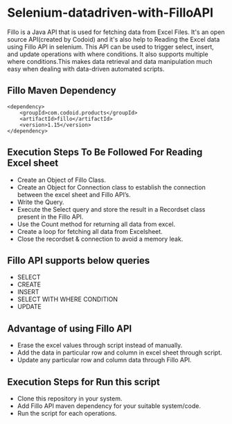 # Selenium-datadriven-with-FilloAPI
Fillo  is a Java API that is used for fetching data from Excel Files. It's an open source API(created by Codoid) and it's also help to Reading the Excel data using Fillo API in selenium. This API can be used to trigger select, insert, and update operations with where conditions. It also supports multiple where conditions.This makes data retrieval and data manipulation much easy when dealing with data-driven automated scripts.

## Fillo Maven Dependency
    <dependency>
        <groupId>com.codoid.products</groupId>
        <artifactId>fillo</artifactId>
        <version>1.15</version>
    </dependency>
    
## Execution Steps To Be Followed For Reading Excel sheet
* Create an Object of Fillo Class.
* Create an Object for Connection class to establish the connection between the excel sheet and Fillo API’s.
* Write the Query.
* Execute the Select query and store the result in a Recordset class present in the Fillo API.
* Use the Count method for returning all data from excel.
* Create a loop for fetching all data from Excelsheet.
* Close the recordset & connection to avoid a memory leak.

## Fillo API supports below queries
* SELECT
* CREATE
* INSERT
* SELECT WITH WHERE CONDITION
* UPDATE

## Advantage of using Fillo API
* Erase the excel values through script instead of manually.
* Add the data in particular row and column in excel sheet through script.
* Update any particular row and column data through Fillo API.

## Execution Steps for Run this script
* Clone this repository in your system.
* Add Fillo API maven dependency for your suitable system/code.
* Run the script for each operations.
